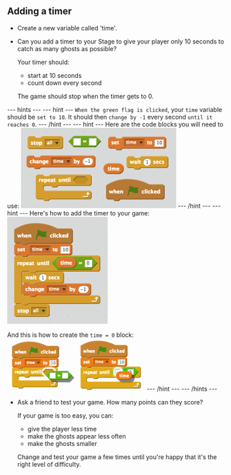 ## Adding a timer

+ Create a new variable called 'time'.

+ Can you add a timer to your Stage to give your player only 10 seconds to catch as many ghosts as possible?

	 Your timer should:

	+ start at 10 seconds
	+ count down every second
	
	The game should stop when the timer gets to 0.

--- hints ---
--- hint ---
`When the green flag is clicked`, your `time` variable should be `set to 10`. It should then `change by -1` every second `until it reaches 0`.
--- /hint ---
--- hint ---
Here are the code blocks you will need to use:
![screenshot](images/ghost-timer-blocks.png)
--- /hint ---
--- hint ---
Here's how to add the timer to your game:
![screenshot](images/ghost-timer-code.png)

And this is how to create the `time = 0` block:
![screenshot](images/ghost-timer-help.png)
--- /hint ---
--- /hints ---

+ Ask a friend to test your game. How many points can they score?
	
	If your game is too easy, you can:

	+ give the player less time
	+ make the ghosts appear less often
	+ make the ghosts smaller

	Change and test your game a few times until you're happy that it's the right level of difficulty.
